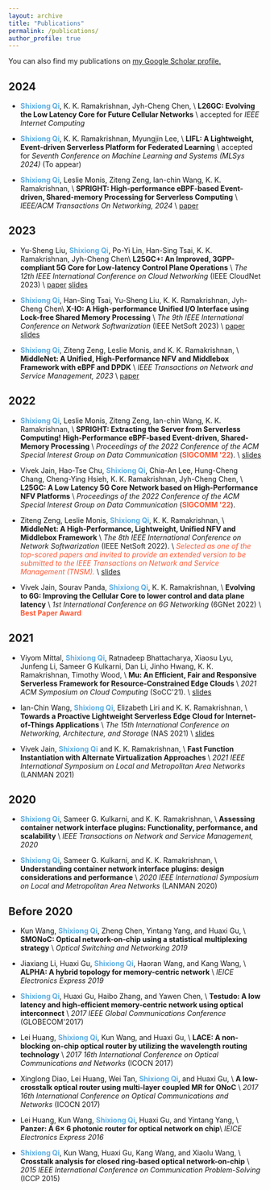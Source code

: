 ```yaml
---
layout: archive
title: "Publications"
permalink: /publications/
author_profile: true
---
```


You can also find my publications on <u><a href="https://scholar.google.com/citations?user=KEpqRlYAAAAJ&hl=en">my Google Scholar profile</a>.</u>

<!-- Click on these icons for the paper <img src="images/file-cloud-download.png"> to download pdf, or <img src="images/media.png"> for media coverage. -->

## 2024
* <span style="color:#5DADE2">**Shixiong Qi**</span>, K. K. Ramakrishnan, Jyh-Cheng Chen, \\
**L26GC: Evolving the Low Latency Core for Future Cellular Networks** \\
accepted for *IEEE Internet Computing*

* <span style="color:#5DADE2">**Shixiong Qi**</span>, K. K. Ramakrishnan, Myungjin Lee, \\
**LIFL: A Lightweight, Event-driven Serverless Platform for Federated Learning** \\
accepted for *Seventh Conference on Machine Learning and Systems (MLSys 2024)* (To appear)

* <span style="color:#5DADE2">**Shixiong Qi**</span>, Leslie Monis, Ziteng Zeng, Ian-chin Wang, K. K. Ramakrishnan, \\
**SPRIGHT: High-performance eBPF-based Event-driven, Shared-memory Processing for Serverless Computing** \\
*IEEE/ACM Transactions On Networking, 2024* \\
[paper](https://doi.org/10.1109/TNET.2024.3366561)

## 2023
* Yu-Sheng Liu, <span style="color:#5DADE2">**Shixiong Qi**</span>, Po-Yi Lin, Han-Sing Tsai, K. K. Ramakrishnan, Jyh-Cheng Chen\\
**L25GC+: An Improved, 3GPP-compliant 5G Core for Low-latency Control Plane Operations** \\
*The 12th IEEE International Conference on Cloud Networking* (IEEE CloudNet 2023) \\
[paper](./papers/l25gc+.pdf) [slides](./slides/L25GC+_slides.pdf)

* <span style="color:#5DADE2">**Shixiong Qi**</span>, Han-Sing Tsai, Yu-Sheng Liu, K. K. Ramakrishnan, Jyh-Cheng Chen\\
**X-IO: A High-performance Unified I/O Interface using Lock-free Shared Memory Processing** \\
*The 9th IEEE International Conference on Network Softwarization* (IEEE NetSoft 2023) \\
[paper](./papers/xio-netsoft23.pdf) [slides](./slides/X-IO-NetSoft23-conference-talk.pdf)

* <span style="color:#5DADE2">**Shixiong Qi**</span>, Ziteng Zeng, Leslie Monis, and K. K. Ramakrishnan, \\
**MiddleNet: A Unified, High-Performance NFV and Middlebox Framework with eBPF and DPDK** \\
*IEEE Transactions on Network and Service Management, 2023* \\
[paper](https://arxiv.org/pdf/2303.04404.pdf)

## 2022
* <span style="color:#5DADE2">**Shixiong Qi**</span>, Leslie Monis, Ziteng Zeng, Ian-chin Wang, K. K. Ramakrishnan, \\
**SPRIGHT: Extracting the Server from Serverless Computing!  High-Performance eBPF-based Event-driven, Shared-Memory Processing** \\
*Proceedings of the 2022 Conference of the ACM Special Interest Group on Data Communication* (<span style="color:#FF5733">**SIGCOMM '22**</span>). \\
[slides](./slides/SPRIGHT-sigcomm22-slides.pdf)

* Vivek Jain, Hao-Tse Chu, <span style="color:#5DADE2">**Shixiong Qi**</span>, Chia-An Lee, Hung-Cheng Chang, Cheng-Ying Hsieh, K. K. Ramakrishnan, Jyh-Cheng Chen, \\
**L25GC: A Low Latency 5G Core Network based on High-Performance NFV Platforms** \\
*Proceedings of the 2022 Conference of the ACM Special Interest Group on Data Communication* (<span style="color:#FF5733">**SIGCOMM '22**</span>).

* Ziteng Zeng, Leslie Monis, <span style="color:#5DADE2">**Shixiong Qi**</span>, K. K. Ramakrishnan, \\
**MiddleNet: A High-Performance, Lightweight,  Unified NFV and Middlebox Framework** \\
*The 8th IEEE International Conference on Network Softwarization* (IEEE NetSoft 2022). \\
<span style="color:#FF5733">*Selected as one of the top-scored papers and invited to provide an extended version to be submitted to the IEEE Transactions on Network and Service Management (TNSM).*</span> \\
[slides](./slides/MiddleNet-NetSoft22-slides.pdf)

* Vivek Jain, Sourav Panda, <span style="color:#5DADE2">**Shixiong Qi**</span>, K. K. Ramakrishnan, \\
**Evolving to 6G: Improving the Cellular Core to lower control and data plane latency** \\
*1st International Conference on 6G Networking* (6GNet 2022) \\
<span style="color:#FF5733">**Best Paper Award**</span>

## 2021
* Viyom Mittal, <span style="color:#5DADE2">**Shixiong Qi**</span>, Ratnadeep Bhattacharya, Xiaosu Lyu, Junfeng Li, Sameer G Kulkarni, Dan Li, Jinho Hwang, K. K. Ramakrishnan, Timothy Wood, \\
**Mu: An Efficient, Fair and Responsive Serverless Framework for Resource-Constrained Edge Clouds** \\
*2021 ACM Symposium on Cloud Computing* (SoCC'21). \\
[slides](./slides/Mu-SoCC'21-short-12min.pdf)

* Ian-Chin Wang, <span style="color:#5DADE2">**Shixiong Qi**</span>, Elizabeth Liri and K. K. Ramakrishnan, \\
**Towards a Proactive Lightweight Serverless Edge Cloud for Internet-of-Things Applications** \\
*The 15th International Conference on Networking, Architecture, and Storage* (NAS 2021) \\
[slides](./slides/NAS'21-v2.pdf)

* Vivek Jain, <span style="color:#5DADE2">**Shixiong Qi**</span> and K. K. Ramakrishnan, \\
**Fast Function Instantiation with Alternate Virtualization Approaches** \\
*2021 IEEE International Symposium on Local and Metropolitan Area Networks* (LANMAN 2021)

## 2020
* <span style="color:#5DADE2">**Shixiong Qi**</span>, Sameer G. Kulkarni, and K. K. Ramakrishnan, \\
**Assessing container network interface plugins: Functionality, performance, and scalability** \\
*IEEE Transactions on Network and Service Management, 2020*

* <span style="color:#5DADE2">**Shixiong Qi**</span>, Sameer G. Kulkarni, and K. K. Ramakrishnan, \\
**Understanding container network interface plugins: design considerations and performance** \\
*2020 IEEE International Symposium on Local and Metropolitan Area Networks* (LANMAN 2020)

## Before 2020
* Kun Wang, <span style="color:#5DADE2">**Shixiong Qi**</span>, Zheng Chen, Yintang Yang, and Huaxi Gu, \\
**SMONoC: Optical network-on-chip using a statistical multiplexing strategy** \\
*Optical Switching and Networking 2019*

* Jiaxiang Li, Huaxi Gu, <span style="color:#5DADE2">**Shixiong Qi**</span>, Haoran Wang, and Kang Wang, \\
**ALPHA: A hybrid topology for memory-centric network** \\
*IEICE Electronics Express 2019*

* <span style="color:#5DADE2">**Shixiong Qi**</span>, Huaxi Gu, Haibo Zhang, and Yawen Chen, \\
**Testudo: A low latency and high-efficient memory-centric network using optical interconnect** \\
*2017 IEEE Global Communications Conference* (GLOBECOM'2017)

* Lei Huang, <span style="color:#5DADE2">**Shixiong Qi**</span>, Kun Wang, and Huaxi Gu, \\
**LACE: A non-blocking on-chip optical router by utilizing the wavelength routing technology** \\
*2017 16th International Conference on Optical Communications and Networks* (ICOCN 2017)

* Xinglong Diao, Lei Huang, Wei Tan, <span style="color:#5DADE2">**Shixiong Qi**</span>, and Huaxi Gu, \\
**A low-crosstalk optical router using multi-layer coupled MR for ONoC** \\
*2017 16th International Conference on Optical Communications and Networks* (ICOCN 2017)

* Lei Huang, Kun Wang, <span style="color:#5DADE2">**Shixiong Qi**</span>, Huaxi Gu, and Yintang Yang, \\
**Panzer: A 6× 6 photonic router for optical network on chip**\\
*IEICE Electronics Express 2016*

* <span style="color:#5DADE2">**Shixiong Qi**</span>, Kun Wang, Huaxi Gu, Kang Wang, and Xiaolu Wang, \\
**Crosstalk analysis for closed ring-based optical network-on-chip** \\
*2015 IEEE International Conference on Communication Problem-Solving* (ICCP 2015)

